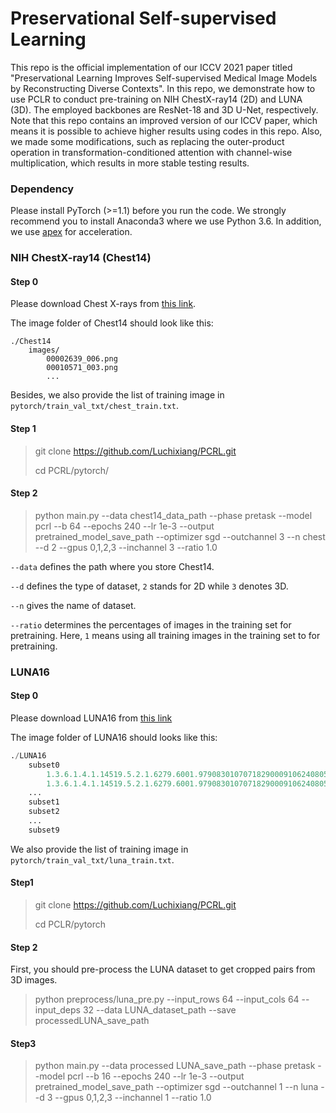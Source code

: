# Preservational Self-supervised Learning
This repo is the official implementation of our ICCV 2021 paper titled "Preservational Learning Improves Self-supervised Medical Image Models by Reconstructing Diverse Contexts". In this repo, we demonstrate how to use PCLR to conduct pre-training on NIH ChestX-ray14 (2D) and LUNA (3D). The employed backbones are ResNet-18 and 3D U-Net, respectively. Note that this repo contains an improved version of our ICCV paper, which means it is possible to achieve higher results using codes in this repo. Also, we made some modifications, such as replacing the outer-product operation in transformation-conditioned attention with channel-wise multiplication, which results in more stable testing results.
### Dependency
Please install PyTorch (>=1.1) before you run the code. We strongly recommend you to install Anaconda3 where we use Python 3.6. In addition, we use [apex](https://github.com/NVIDIA/apex) for acceleration.	

### NIH ChestX-ray14 (Chest14)

#### Step 0

Please download Chest X-rays from [this link](https://nihcc.app.box.com/v/ChestXray-NIHCC).

The image folder of Chest14 should look like this:

```.python
./Chest14
	images/
		00002639_006.png
		00010571_003.png
		...
```

Besides, we also provide the list of training image in ``pytorch/train_val_txt/chest_train.txt``.

#### Step 1
> git clone https://github.com/Luchixiang/PCRL.git
>
> cd PCRL/pytorch/

#### Step 2

> python main.py --data chest14_data_path --phase pretask --model pcrl --b 64 --epochs 240 --lr 1e-3 --output  pretrained_model_save_path --optimizer sgd --outchannel 3 --n chest --d 2 --gpus 0,1,2,3 --inchannel 3 --ratio 1.0 

``--data`` defines the path where you store Chest14.

``--d`` defines the type of dataset, ``2`` stands for 2D while ``3`` denotes 3D.

``--n`` gives the name of dataset.

``--ratio`` determines the percentages of images in the training set for pretraining. Here, ``1`` means using all training images in the training set to for pretraining.

### LUNA16

#### Step 0

Please download LUNA16 from [this link](https://luna16.grand-challenge.org/Download/)

The image folder of LUNA16 should looks like this:

```python
./LUNA16
	subset0		     		   	
		1.3.6.1.4.1.14519.5.2.1.6279.6001.979083010707182900091062408058.raw
		1.3.6.1.4.1.14519.5.2.1.6279.6001.979083010707182900091062408058.mhd
  	...
	subset1
	subset2
	...
	subset9
```

We also provide the list of training image in ``pytorch/train_val_txt/luna_train.txt``.

#### Step1

> git clone https://github.com/Luchixiang/PCRL.git
>
> cd PCLR/pytorch

#### Step 2

First, you should pre-process the LUNA dataset to get cropped pairs from 3D images.

> python preprocess/luna_pre.py --input_rows 64 --input_cols 64 --input_deps 32 --data LUNA_dataset_path --save processedLUNA_save_path

#### Step3

> python main.py --data processed LUNA_save_path --phase pretask --model pcrl --b 16 --epochs 240 --lr 1e-3 --output pretrained_model_save_path --optimizer sgd --outchannel 1 --n luna --d 3 --gpus 0,1,2,3 --inchannel 1 --ratio 1.0

